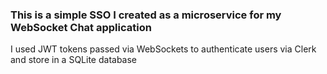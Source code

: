 ### This is a simple SSO I created as a microservice for my WebSocket Chat application

I used JWT tokens passed via WebSockets to authenticate users via Clerk and store in a SQLite database

